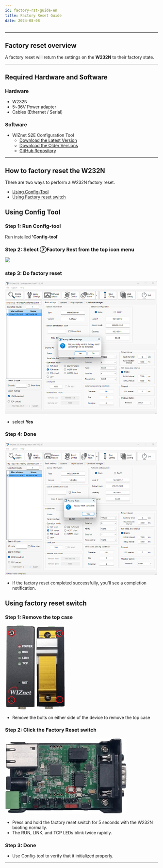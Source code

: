 ```yaml
---
id: factory-rst-guide-en
title: Factory Reset Guide
date: 2024-08-08
---
```




-----



## Factory reset overview

A factory reset will return the settings on the **W232N** to their factory state.



-----



## Required Hardware and Software



### Hardware

  - W232N
  - 5~36V Power adapter
  - Cables (Ethernet / Serial)


### Software

  - WIZnet S2E Configuration Tool
	- [Download the Latest Version](https://github.com/Wiznet/WIZnet-S2E-Tool-GUI/releases/tag/V1.5.0)
    - [Download the Older Versions](https://github.com/Wiznet/WIZnet-S2E-Tool-GUI/releases)
    - [GitHub Repository](https://github.com/Wiznet/WIZnet-S2E-Tool-GUI)


-----
## How to factory reset the W232N

There are two ways to perform a W232N factory reset.

- [Using Config-Tool](#Using-Config-Tool)
- [Using Factory reset switch](#Using-Factory-reset-switch)

## Using Config Tool


### Step 1: Run Config-tool

Run installed **'Config-tool'**


### Step 2: Select ⑦Factory Rest from the top icon menu

<img src="/img/products/s2e_module/wiz5xxsr-rp/configuration_tool_manual/menu_icons.png" width="400" /> 


### step 3: Do factory reset

<img src="/img/products/w232n/config-fact.png" width="500" /> 

- select **Yes** 


### Step 4: Done

<img src="/img/products/w232n/config-fact-ok.png" width="500" /> 

- If the factory reset completed successfully, you'll see a completion notification.


## Using factory reset switch

### Step 1: Remove the top case

<img src="/img/products/w232n/Screw.png" width="200" />

- Remove the bolts on either side of the device to remove the top case

### Step 2: Click the Factory Reset switch

<img src="/img/products/w232n/fact_rst.png" width="400" />

- Press and hold the factory reset switch for 5 seconds with the W232N booting normally.
- The RUN, LINK, and TCP LEDs blink twice rapidly.

### Step 3: Done

- Use Config-tool to verify that it initialized properly.

-----
